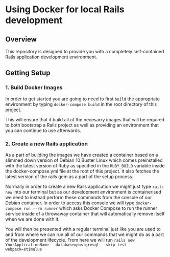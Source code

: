 # Using Docker for local Rails development

## Overview
This repository is designed to provide you with a completely self-contained Rails application development environment.

## Getting Setup
### 1. Build Docker Images
In order to get started you are going to need to first `build` the appropriate environment by typing `docker-compose build` in the root directory of this project.

This will ensure that it build all of the necesarry images that will be required to both bootstrap a Rails project as well as providing an environment that you can continue to use afterwards.

### 2. Create a new Rails application
As a part of building the images we have created a container based on a slimmed down version of Debian 10 Buster Linux which comes preinstalled with the latest version of Ruby as specified in the `RUBY_BUILD` variable inside the docker-compose.yml file at the root of this project. It also fetches the latest version of the rails gem as a part of the setup process.

Normally in order to create a new Rails application we might just type `rails new` into our terminal but as our development environment is containerised we need to instead perform these commands from the console of our Debian container. In order to access this console we will type `docker-compose run --rm runner` which asks Docker Compose to run the runner service inside of a throwaway container that will automatically remove itself when we are done with it.

You will then be presented with a regular terminal just like you are used to and from where we can run all of our commands that we might do as a part of the development lifecycle. From here we will run `rails new YourApplicationName --database=postgresql --skip-test --webpack=stimulus`

